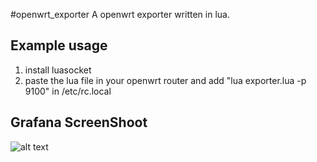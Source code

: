 #openwrt_exporter
A openwrt exporter written in lua.

Example usage
-------------
1. install luasocket
2. paste the lua file in your openwrt router and add "lua exporter.lua -p 9100" in /etc/rc.local

Grafana ScreenShoot
-------------------
![alt text](https://raw.githubusercontent.com/frankiexyz/openwrt_exporter/master/openwrt.png)          
